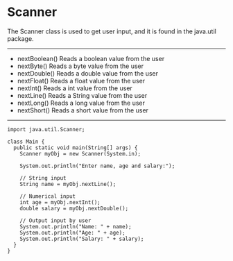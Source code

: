 # Scanner

The Scanner class is used to get user input, and it is found in the java.util package.

-----------------

-  nextBoolean() 	  Reads a boolean value from the user
-  nextByte() 	    Reads a byte value from the user
-  nextDouble() 	  Reads a double value from the user
-  nextFloat() 	    Reads a float value from the user
-  nextInt() 	      Reads a int value from the user
-  nextLine() 	    Reads a String value from the user
-  nextLong() 	    Reads a long value from the user
-  nextShort() 	    Reads a short value from the user

----------------

```
import java.util.Scanner;

class Main {
  public static void main(String[] args) {
    Scanner myObj = new Scanner(System.in);

    System.out.println("Enter name, age and salary:");

    // String input
    String name = myObj.nextLine();

    // Numerical input
    int age = myObj.nextInt();
    double salary = myObj.nextDouble();

    // Output input by user
    System.out.println("Name: " + name);
    System.out.println("Age: " + age);
    System.out.println("Salary: " + salary);
  }
}
```
